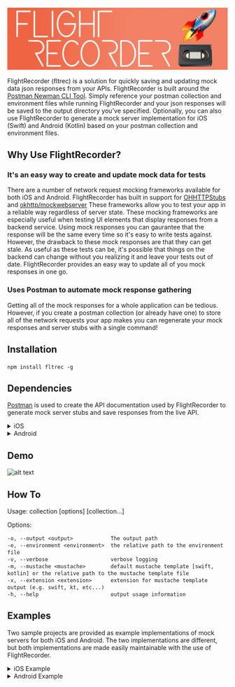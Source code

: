 ![alt text](https://raw.githubusercontent.com/normand1/FlightRecorder/master/ReadMeAssets/FlightRecLogo.png)


FlightRecorder (fltrec) is a solution for quickly saving and updating mock data json responses from your APIs.
FlightRecorder is built around the [Postman Newman CLI Tool](https://github.com/postmanlabs/newman).
Simply reference your postman collection and environment files while running FlightRecorder and your json responses will be saved to the output directory you've specified. Optionally, you can also use FlightRecorder to generate a mock server implementation for iOS (Swift) and Android (Kotlin) based on your postman collection and environment files.

## Why Use FlightRecorder?

### It's an easy way to create and update mock data for tests
There are a number of network request mocking frameworks available for both iOS and Android. FlightRecorder has built in support for [OHHTTPStubs](https://github.com/AliSoftware/OHHTTPStubs) and [okhttp/mockwebserver](https://github.com/square/okhttp/tree/master/mockwebserver)
These frameworks allow you to test your app in a reliable way regardless of server state. These mocking frameworks are especially useful when testing UI elements that display responses from a backend service. Using mock responses you can gaurantee that the response will be the same every time so it's easy to write tests against. However, the drawback to these mock responses are that they can get stale.  As useful as these tests can be, it's possible that things on the backend can change without you realizing it and leave your tests out of date. FlightRecorder provides an easy way to update all of you mock responses in one go.

### Uses Postman to automate mock response gathering

Getting all of the mock responses for a whole application can be tedious. However, if you create a postman collection (or already have one) to store all of the network requests your app makes you can regenerate your mock responses and server stubs with a single command!

## Installation 

`npm install fltrec -g`

## Dependencies


[Postman](https://www.getpostman.com/postman) is used to create the API documentation used by FlightRecorder to generate mock server stubs and save responses from the live API.

<details>
<summary>iOS</summary>

If you'd like to generate an automated mock server implementation for iOS you'll need [OHHTTPStubs](https://github.com/AliSoftware/OHHTTPStubs). You can see a sample implementation of OHHTTPStubs in the example project.
Passing the -m flag with "swift" (`-m swift`) will generate a MockNetworkRequestManager class for the referenced Postman Collection.

</details>

<details>
  
<summary>Android</summary>

If you'd like to generate an automated mock server implementation for Android you'll need [okhttp/mockwebserver](https://github.com/square/okhttp/tree/master/mockwebserver). You can see a sample implementation of okhttp/mockwebserver in the example project. Passing the -m flag with "kotlin" (`-m kotlin`) will generate a MockNetworkRequestManager class for the referenced Postman Collection.

</details>


## Demo

![alt text](https://raw.githubusercontent.com/normand1/FlightRecorder/master/ReadMeAssets/flt_rec_demo.gif)

## How To
  Usage: collection [options] [collection...]

  Options:

    -o, --output <output>            The output path
    -e, --environment <environment>  the relative path to the environment file
    -v, --verbose                    verbose logging
    -m, --mustache <mustache>        default mustache template [swift, kotlin] or the relative path to the mustache template file
    -x, --extension <extension>      extension for mustache template output (e.g. swift, kt, etc...)
    -h, --help                       output usage information


## Examples

Two sample projects are provided as example implementations of mock servers for both iOS and Android. The two implementations are different, but both implementations are made easily maintainable with the use of FlightRecorder.


<details>
<summary>iOS Example</summary>

1) Clone this repo and navigate to the `Demo/Projects/FltRecTestApp-iOS/` directory
2) Open the `FltRecTestApp.xcworkspace` workspace
3) In the MockResponses Xcode directory you will see a number of JSON files and the `MockNetworkRequestManager.swift` file

<img src="https://raw.githubusercontent.com/normand1/FlightRecorder/master/ReadMeAssets/iosexample1.png" alt="alt" width="200px"/>


4) These files have been generated by FlightRecorder and can be easily regenerated using this command:

```
fltrec collection Test-API.postman_collection.json -e test-env.postman_environment.json -m swift -o Projects/FltRecTestApp-iOS/FltRecTestApp/MockResponses
```

This command will use the Postman Collection and Environment file in the current directory to make the network requests specified in the collection (using the environment variables of the referenced Environment file) and save the JSON body responses to the specified output directory (Projects/FltRecTestApp-iOS/FltRecTestApp/MockResponses).
The `-m swift` flag also notifies flight recorder to generate an OHTTPMock implementation file called the MockNetworkRequestManager

5) The MockNetworkRequestManager is directed to start intercepting and replacing network request responses with the command in `AppDelegate.swift`
```
MockNetworkRequestManager.sharedManager.startAllMockEndpoints()
```

You can experiment with this feature by commenting and uncommenting startAllMockEndpoints() in the AppDelegate to switch from live network requests to mocked requests. You can also modify the `jsonplaceholderposts.json` file to see changes reflected in the mocked response. Running FltRec again will overwrite `jsonplaceholderposts.json` and make sure the mock response accurately reflects the response from the server.

</details>

<details>
  
<summary>Android Example</summary>

1) Clone this repo and navigate to the `Demo/Projects/FltRecTestApp-Android/` directory
2) Open the Android Studio Project
3) In the `res/raw` directory you will see a number of JSON files. 

<img src="https://raw.githubusercontent.com/normand1/FlightRecorder/master/ReadMeAssets/androidexample1.png" alt="alt" width="200px"/>

The MockNetworkRequestManager is in the `repository` directory.

These files have been generated by FlightRecorder and can be easily regenerated using this command:

```
fltrec collection ../../Test-API.postman_collection.json -e ../../test-env.postman_environment.json -o app/src/main/res/raw -r app/src/main/java/com/davidwnorman/flightrectestapp/repository -m kotlin
```

This command will use the Postman Collection and Environment file to make the network requests specified in the collection (using the environment variables of the referenced Environment file) and save the JSON body responses to the specified output directory (app/src/main/res/raw). The MockNetworkRequestManager is generated in the directory specified by the -r flag (app/src/main/java/com/davidwnorman/flightrectestapp/repository)
The `-m kotlin` flag also notifies flight recorder to generate a MockServer Class implementation file called the MockNetworkRequestManager

4) Inside the repository implementation FakeRepo there are two urls, one is commented out:
```
//var url = "https://jsonplaceholder.typicode.com/posts/1" // Real URL
var url = mockServer.server.url("posts/1").toString() // Mock Server URL
```

In order to toggle between making a real network request and the mock server you can comment or uncomment each url as needed.
You could also add a BuildConfig variable with which you could toggle between urls with a simple if else statement.

Something like...
```
            var url = "https://jsonplaceholder.typicode.com/posts/1"
            if (BuildConfig.USEMOCK) {
                url = mockServer.server.url("posts/1").toString()
            }
```

You can experiment with this feature by switching between the urls in `FakeRepo.kt` to switch from live network requests to mocked requests. You can also modify the `jsonplaceholderposts.json` file to see changes reflected in the mocked response. Running FltRec again will overwrite `jsonplaceholderposts.json` and make sure the mock response accurately reflects the response from the server.

</details>


